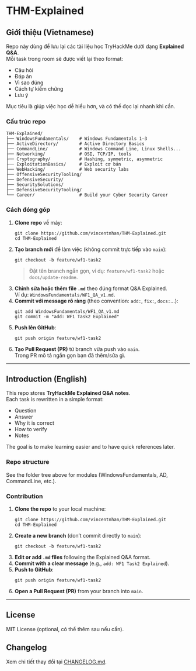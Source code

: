 # THM-Explained

## Giới thiệu (Vietnamese)
Repo này dùng để lưu lại các tài liệu học TryHackMe dưới dạng **Explained Q&A**.  
Mỗi task trong room sẽ được viết lại theo format:
- Câu hỏi  
- Đáp án  
- Vì sao đúng  
- Cách tự kiểm chứng  
- Lưu ý  

Mục tiêu là giúp việc học dễ hiểu hơn, và có thể đọc lại nhanh khi cần.

### Cấu trúc repo

```
THM-Explained/
├── WindowsFundamentals/    # Windows Fundamentals 1–3
├── ActiveDirectory/        # Active Directory Basics
├── CommandLine/            # Windows Command Line, Linux Shells...
├── Networking/             # OSI, TCP/IP, tools
├── Cryptography/           # Hashing, symmetric, asymmetric
├── ExploitationBasics/     # Exploit cơ bản
├── WebHacking/             # Web security labs
├── OffensiveSecurityTooling/
├── DefensiveSecurity/
├── SecuritySolutions/
├── DefensiveSecurityTooling/
└── Career/                 # Build your Cyber Security Career
```

### Cách đóng góp
1. **Clone repo** về máy:  
   ```
   git clone https://github.com/vincentnhan/THM-Explained.git
   cd THM-Explained
   ```
2. **Tạo branch mới** để làm việc (không commit trực tiếp vào `main`):  
   ```
   git checkout -b feature/wf1-task2
   ```
   > Đặt tên branch ngắn gọn, ví dụ: `feature/wf1-task2` hoặc `docs/update-readme`.
3. **Chỉnh sửa hoặc thêm file `.md`** theo đúng format Q&A Explained.  
   Ví dụ: `WindowsFundamentals/WF1_QA_v1.md`.
4. **Commit với message rõ ràng** (theo convention: `add:`, `fix:`, `docs:`...):  
   ```
   git add WindowsFundamentals/WF1_QA_v1.md
   git commit -m "add: WF1 Task2 Explained"
   ```
5. **Push lên GitHub**:  
   ```
   git push origin feature/wf1-task2
   ```
6. **Tạo Pull Request (PR)** từ branch vừa push vào `main`.  
   Trong PR mô tả ngắn gọn bạn đã thêm/sửa gì.

---

## Introduction (English)
This repo stores **TryHackMe Explained Q&A notes**.  
Each task is rewritten in a simple format:
- Question  
- Answer  
- Why it is correct  
- How to verify  
- Notes  

The goal is to make learning easier and to have quick references later.

### Repo structure
See the folder tree above for modules (WindowsFundamentals, AD, CommandLine, etc.).

### Contribution
1. **Clone the repo** to your local machine:  
   ```
   git clone https://github.com/vincentnhan/THM-Explained.git
   cd THM-Explained
   ```
2. **Create a new branch** (don’t commit directly to `main`):  
   ```
   git checkout -b feature/wf1-task2
   ```
3. **Edit or add `.md` files** following the Explained Q&A format.  
4. **Commit with a clear message** (e.g., `add: WF1 Task2 Explained`).  
5. **Push to GitHub**:  
   ```
   git push origin feature/wf1-task2
   ```
6. **Open a Pull Request (PR)** from your branch into `main`.  

---

## License
MIT License (optional, có thể thêm sau nếu cần).

## Changelog
Xem chi tiết thay đổi tại [CHANGELOG.md](CHANGELOG.md).
